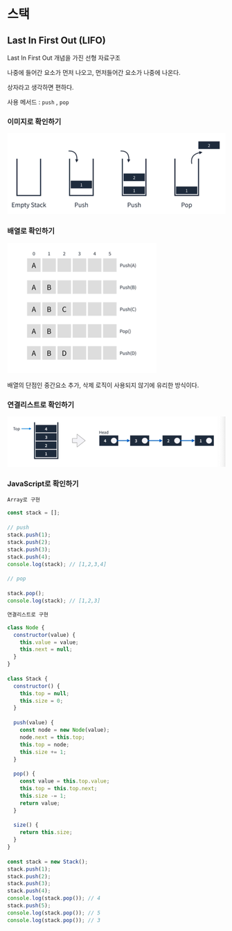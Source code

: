 # 스택

## Last In First Out (LIFO)

Last In First Out 개념을 가진 선형 자료구조

나중에 들어간 요소가 먼저 나오고, 먼저들어간 요소가 나중에 나온다.

상자라고 생각하면 편하다.

사용 메서드 : `push` , `pop`

### 이미지로 확인하기

![Alt text](/CondingTest/assets/image-20.png)

### 배열로 확인하기

![Alt text](/CondingTest/assets/image-21.png)

배열의 단점인 중간요소 추가, 삭제 로직이 사용되지 않기에 유리한 방식이다.

### 연결리스트로 확인하기

![Alt text](/CondingTest/assets/image-22.png)

### JavaScript로 확인하기

`Array로 구현`

```js
const stack = [];

// push
stack.push(1);
stack.push(2);
stack.push(3);
stack.push(4);
console.log(stack); // [1,2,3,4]

// pop

stack.pop();
console.log(stack); // [1,2,3]
```

`연결리스트로 구현`

```js
class Node {
  constructor(value) {
    this.value = value;
    this.next = null;
  }
}

class Stack {
  constructor() {
    this.top = null;
    this.size = 0;
  }

  push(value) {
    const node = new Node(value);
    node.next = this.top;
    this.top = node;
    this.size += 1;
  }

  pop() {
    const value = this.top.value;
    this.top = this.top.next;
    this.size -= 1;
    return value;
  }

  size() {
    return this.size;
  }
}

const stack = new Stack();
stack.push(1);
stack.push(2);
stack.push(3);
stack.push(4);
console.log(stack.pop()); // 4
stack.push(5);
console.log(stack.pop()); // 5
console.log(stack.pop()); // 3
```
